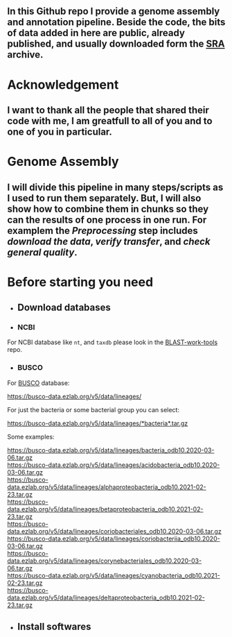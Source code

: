 ## In this Github repo I provide a genome assembly and annotation pipeline. Beside the code, the bits of data added in here are public, already published, and usually downloaded form the [SRA](git@github.com:Gian77/Genome-work.git) archive.

# Acknowledgement

## I want to thank all the people that shared their code with me, I am greatfull to all of you and to one of you in particular.

# Genome Assembly

## I will divide this pipeline in many steps/scripts as I used to run them separately. But, I will also show how to combine them in chunks so they can the results of one process in one run. For examplem the *Preprocessing* step includes *download the data*, *verify transfer*, and *check general quality*.

# Before starting you need

* ## Download databases

* ### NCBI

For NCBI database like `nt`, and `taxdb` please look in the [BLAST-work-tools](https://github.com/Gian77/BLAST-work-tools) repo.

* ### BUSCO

For [BUSCO](https://busco.ezlab.org/) database:

https://busco-data.ezlab.org/v5/data/lineages/ <br>

For just the bacteria or some bacterial group you can select:

https://busco-data.ezlab.org/v5/data/lineages/*bacteria*.tar.gz <br>

Some examples:

https://busco-data.ezlab.org/v5/data/lineages/bacteria_odb10.2020-03-06.tar.gz <br>
https://busco-data.ezlab.org/v5/data/lineages/acidobacteria_odb10.2020-03-06.tar.gz <br>
https://busco-data.ezlab.org/v5/data/lineages/alphaproteobacteria_odb10.2021-02-23.tar.gz <br>
https://busco-data.ezlab.org/v5/data/lineages/betaproteobacteria_odb10.2021-02-23.tar.gz <br>
https://busco-data.ezlab.org/v5/data/lineages/coriobacteriales_odb10.2020-03-06.tar.gz <br>
https://busco-data.ezlab.org/v5/data/lineages/coriobacteriia_odb10.2020-03-06.tar.gz <br>
https://busco-data.ezlab.org/v5/data/lineages/corynebacteriales_odb10.2020-03-06.tar.gz <br>
https://busco-data.ezlab.org/v5/data/lineages/cyanobacteria_odb10.2021-02-23.tar.gz <br>
https://busco-data.ezlab.org/v5/data/lineages/deltaproteobacteria_odb10.2021-02-23.tar.gz <br>

* ## Install softwares
